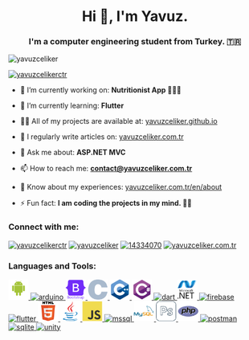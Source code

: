<h1 align="center">Hi 👋, I'm Yavuz.</h1>
<h3 align="center">I'm a computer engineering student from Turkey. 🇹🇷</h3>

<p align="left"> <img src="https://komarev.com/ghpvc/?username=yavuzceliker&label=Profile%20views&color=0e75b6&style=flat" alt="yavuzceliker" /> </p>


<p align="left"> <a href="https://twitter.com/yavuzcelikerctr" target="blank"><img src="https://img.shields.io/twitter/follow/yavuzcelikerctr?logo=twitter&style=for-the-badge" alt="yavuzcelikerctr" /></a> </p>

- 🔭 I’m currently working on: **Nutritionist App 🥦🍎🍇**

- 🌱 I’m currently learning: **Flutter**

- 👨‍💻 All of my projects are available at: [yavuzceliker.github.io](yavuzceliker.github.io)

- 📝 I regularly write articles on: [yavuzceliker.com.tr](yavuzceliker.com.tr)

- 💬 Ask me about: **ASP.NET MVC**

- 📫 How to reach me: **contact@yavuzceliker.com.tr**

- 📄 Know about my experiences: [yavuzceliker.com.tr/en/about](yavuzceliker.com.tr/en/about)

- ⚡ Fun fact: **I am coding the projects in my mind. 🧠💀**

<h3 align="left">Connect with me:</h3>
<p align="left">
<a href="https://twitter.com/yavuzcelikerctr" target="blank"><img align="center" src="https://cdn.jsdelivr.net/npm/simple-icons@3.0.1/icons/twitter.svg" alt="yavuzcelikerctr" height="30" width="40" /></a>
<a href="https://linkedin.com/in/yavuzceliker" target="blank"><img align="center" src="https://cdn.jsdelivr.net/npm/simple-icons@3.0.1/icons/linkedin.svg" alt="yavuzceliker" height="30" width="40" /></a>
<a href="https://stackoverflow.com/users/14334070" target="blank"><img align="center" src="https://cdn.jsdelivr.net/npm/simple-icons@3.0.1/icons/stackoverflow.svg" alt="14334070" height="30" width="40" /></a>
<a href="https://instagram.com/yavuzceliker.com.tr" target="blank"><img align="center" src="https://cdn.jsdelivr.net/npm/simple-icons@3.0.1/icons/instagram.svg" alt="yavuzceliker.com.tr" height="30" width="40" /></a>
</p>

<h3 align="left">Languages and Tools:</h3>
<p align="left"> <a href="https://developer.android.com" target="_blank"> <img src="https://raw.githubusercontent.com/devicons/devicon/master/icons/android/android-original-wordmark.svg" alt="android" width="40" height="40"/> </a> <a href="https://www.arduino.cc/" target="_blank"> <img src="https://cdn.worldvectorlogo.com/logos/arduino-1.svg" alt="arduino" width="40" height="40"/> </a> <a href="https://getbootstrap.com" target="_blank"> <img src="https://raw.githubusercontent.com/devicons/devicon/master/icons/bootstrap/bootstrap-plain-wordmark.svg" alt="bootstrap" width="40" height="40"/> </a> <a href="https://www.cprogramming.com/" target="_blank"> <img src="https://raw.githubusercontent.com/devicons/devicon/master/icons/c/c-original.svg" alt="c" width="40" height="40"/> </a> <a href="https://www.w3schools.com/cpp/" target="_blank"> <img src="https://raw.githubusercontent.com/devicons/devicon/master/icons/cplusplus/cplusplus-original.svg" alt="cplusplus" width="40" height="40"/> </a> <a href="https://www.w3schools.com/cs/" target="_blank"> <img src="https://raw.githubusercontent.com/devicons/devicon/master/icons/csharp/csharp-original.svg" alt="csharp" width="40" height="40"/> </a> <a href="https://dart.dev" target="_blank"> <img src="https://www.vectorlogo.zone/logos/dartlang/dartlang-icon.svg" alt="dart" width="40" height="40"/> </a> <a href="https://dotnet.microsoft.com/" target="_blank"> <img src="https://raw.githubusercontent.com/devicons/devicon/master/icons/dot-net/dot-net-original-wordmark.svg" alt="dotnet" width="40" height="40"/> </a> <a href="https://firebase.google.com/" target="_blank"> <img src="https://www.vectorlogo.zone/logos/firebase/firebase-icon.svg" alt="firebase" width="40" height="40"/> </a> <a href="https://flutter.dev" target="_blank"> <img src="https://www.vectorlogo.zone/logos/flutterio/flutterio-icon.svg" alt="flutter" width="40" height="40"/> </a> <a href="https://www.w3.org/html/" target="_blank"> <img src="https://raw.githubusercontent.com/devicons/devicon/master/icons/html5/html5-original-wordmark.svg" alt="html5" width="40" height="40"/> </a> <a href="https://www.java.com" target="_blank"> <img src="https://raw.githubusercontent.com/devicons/devicon/master/icons/java/java-original.svg" alt="java" width="40" height="40"/> </a> <a href="https://developer.mozilla.org/en-US/docs/Web/JavaScript" target="_blank"> <img src="https://raw.githubusercontent.com/devicons/devicon/master/icons/javascript/javascript-original.svg" alt="javascript" width="40" height="40"/> </a> <a href="https://www.microsoft.com/en-us/sql-server" target="_blank"> <img src="https://cdn.worldvectorlogo.com/logos/microsoft-sql-server.svg" alt="mssql" width="40" height="40"/> </a> <a href="https://www.mysql.com/" target="_blank"> <img src="https://raw.githubusercontent.com/devicons/devicon/master/icons/mysql/mysql-original-wordmark.svg" alt="mysql" width="40" height="40"/> </a> <a href="https://www.photoshop.com/en" target="_blank"> <img src="https://raw.githubusercontent.com/devicons/devicon/master/icons/photoshop/photoshop-line.svg" alt="photoshop" width="40" height="40"/> </a> <a href="https://www.php.net" target="_blank"> <img src="https://raw.githubusercontent.com/devicons/devicon/master/icons/php/php-original.svg" alt="php" width="40" height="40"/> </a> <a href="https://postman.com" target="_blank"> <img src="https://www.vectorlogo.zone/logos/getpostman/getpostman-icon.svg" alt="postman" width="40" height="40"/> </a> <a href="https://www.sqlite.org/" target="_blank"> <img src="https://www.vectorlogo.zone/logos/sqlite/sqlite-icon.svg" alt="sqlite" width="40" height="40"/> </a> <a href="https://unity.com/" target="_blank"> <img src="https://www.vectorlogo.zone/logos/unity3d/unity3d-icon.svg" alt="unity" width="40" height="40"/> </a> </p>

